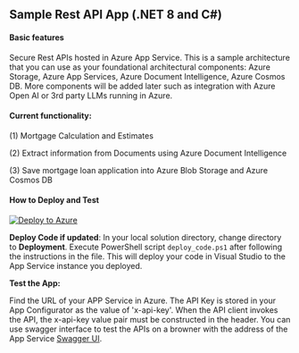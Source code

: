 

## Sample Rest API App (.NET 8 and C#)

#### Basic features 

Secure Rest APIs hosted in Azure App Service. This is a sample architecture that you can use as your foundational architectural components: Azure Storage, Azure App Services, Azure Document Intelligence, Azure Cosmos DB. More components will be added later such as integration with Azure Open AI or 3rd party LLMs running in Azure. 

#### Current functionality: 

(1) Mortgage Calculation and Estimates

(2) Extract information from Documents using Azure Document Intelligence 

(3) Save mortgage loan application into Azure Blob Storage and Azure Cosmos DB

#### How to Deploy and Test 

[![Deploy to Azure](https://aka.ms/deploytoazurebutton)](https://portal.azure.com/#create/Microsoft.Template/uri/https%3A%2F%2Fraw.githubusercontent.com%2Fgailzmicrosoft%2FSampleApp%2Fmain%2FDeployment%2Fmain.json)

**Deploy Code if updated**: In your local solution directory, change directory to **Deployment**. Execute PowerShell script `deploy_code.ps1` after following the instructions in the file. This will deploy your code in Visual Studio to the App Service instance you deployed. 

**Test the App:**

Find the URL of your APP Service in Azure. The API Key is stored in your App Configurator as the value of 'x-api-key'. When the API client invokes the API, the x-api-key value pair must be constructed in the header.  You can use swagger interface to test the APIs on a browner with the address of the App Service [Swagger UI](https://your-app-service-instance-name.azurewebsites.net/index.html).

